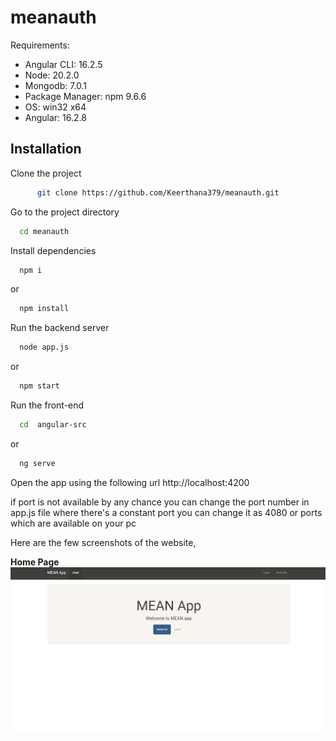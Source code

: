# meanauth

Requirements:
- Angular CLI: 16.2.5
- Node: 20.2.0
- Mongodb: 7.0.1
- Package Manager: npm 9.6.6
- OS: win32 x64
- Angular: 16.2.8

## Installation

Clone the project

```bash
      git clone https://github.com/Keerthana379/meanauth.git
```

Go to the project directory

```bash
  cd meanauth
```

Install dependencies
```bash
  npm i
```
or

```bash
  npm install
```

Run the backend server
```bash
  node app.js 
```
or

```bash
  npm start
```
                    
Run the front-end
```bash
  cd  angular-src
```
or

```bash
  ng serve
```
Open the app using the following url
                  http://localhost:4200

if port is not available by any chance you can change the port number in app.js file where there's a constant port you can change it as 4080 or ports which are available on your pc

Here are the few screenshots of the website,

**Home Page**
![homePage](/images/home.png)
